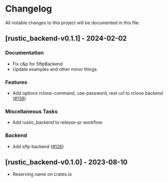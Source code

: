 # Changelog

All notable changes to this project will be documented in this file.

## [rustic_backend-v0.1.1] - 2024-02-02

### Documentation

- Fix c&p for SftpBackend
- Update examples and other minor things

### Features

- Add options rclone-command, use-password, rest-url to rclone backend
  ([#139](https://github.com/rustic-rs/rustic_core/issues/139))

### Miscellaneous Tasks

- Add rustic_backend to release-pr workflow

### Backend

- Add sftp backend ([#126](https://github.com/rustic-rs/rustic_core/issues/126))

## [rustic_backend-v0.1.0] - 2023-08-10

- Reserving name on crates.io

<!-- generated by git-cliff -->
